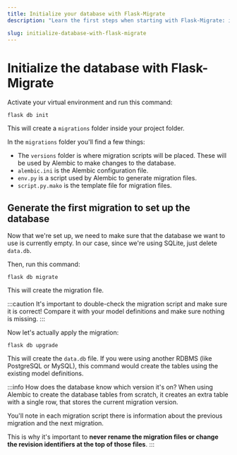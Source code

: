 ```yaml
---
title: Initialize your database with Flask-Migrate
description: "Learn the first steps when starting with Flask-Migrate: initializing the database."

slug: initialize-database-with-flask-migrate
---
```


# Initialize the database with Flask-Migrate

Activate your virtual environment and run this command:

```
flask db init
```

This will create a `migrations` folder inside your project folder.

In the `migrations` folder you'll find a few things:

- The `versions` folder is where migration scripts will be placed. These will be used by Alembic to make changes to the database.
- `alembic.ini` is the Alembic configuration file.
- `env.py` is a script used by Alembic to generate migration files.
- `script.py.mako` is the template file for migration files.

## Generate the first migration to set up the database

Now that we're set up, we need to make sure that the database we want to use is currently empty. In our case, since we're using SQLite, just delete `data.db`.

Then, run this command:

```
flask db migrate
```

This will create the migration file.


:::caution
It's important to double-check the migration script and make sure it is correct! Compare it with your model definitions and make sure nothing is missing.
:::

Now let's actually apply the migration:

```
flask db upgrade
```

This will create the `data.db` file. If you were using another RDBMS (like PostgreSQL or MySQL), this command would create the tables using the existing model definitions.

:::info How does the database know which version it's on?
When using Alembic to create the database tables from scratch, it creates an extra table with a single row, that stores the current migration version.

You'll note in each migration script there is information about the previous migration and the next migration.

This is why it's important to **never rename the migration files or change the revision identifiers at the top of those files**.
:::